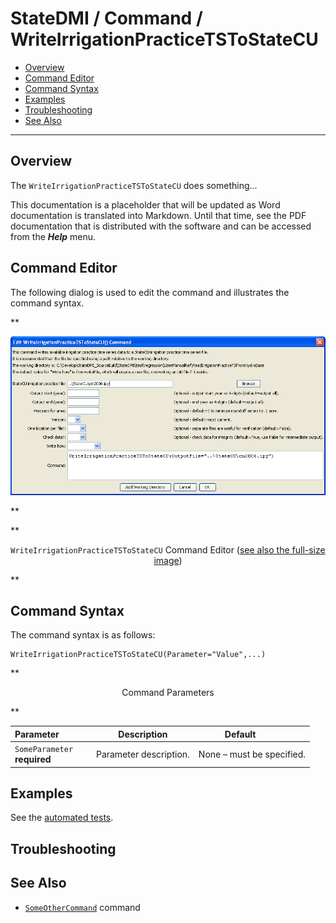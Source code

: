 # StateDMI / Command / WriteIrrigationPracticeTSToStateCU #

* [Overview](#overview)
* [Command Editor](#command-editor)
* [Command Syntax](#command-syntax)
* [Examples](#examples)
* [Troubleshooting](#troubleshooting)
* [See Also](#see-also)

-------------------------

## Overview ##

The `WriteIrrigationPracticeTSToStateCU` does something...

This documentation is a placeholder that will be updated as Word documentation is translated into Markdown.
Until that time, see the PDF documentation that is distributed with the software and can be accessed
from the ***Help*** menu.

## Command Editor ##

The following dialog is used to edit the command and illustrates the command syntax.

**<p style="text-align: center;">
![WriteIrrigationPracticeTSToStateCU](WriteIrrigationPracticeTSToStateCU.png)
</p>**

**<p style="text-align: center;">
`WriteIrrigationPracticeTSToStateCU` Command Editor (<a href="../WriteIrrigationPracticeTSToStateCU.png">see also the full-size image</a>)
</p>**

## Command Syntax ##

The command syntax is as follows:

```text
WriteIrrigationPracticeTSToStateCU(Parameter="Value",...)
```
**<p style="text-align: center;">
Command Parameters
</p>**

| **Parameter**&nbsp;&nbsp;&nbsp;&nbsp;&nbsp;&nbsp;&nbsp;&nbsp;&nbsp;&nbsp;&nbsp;&nbsp; | **Description** | **Default**&nbsp;&nbsp;&nbsp;&nbsp;&nbsp;&nbsp;&nbsp;&nbsp;&nbsp;&nbsp; |
| --------------|-----------------|----------------- |
|`SomeParameter`<br>**required**|Parameter description.|None – must be specified.|

## Examples ##

See the [automated tests](https://github.com/OpenCDSS/cdss-app-statedmi-test/tree/master/test/regression/commands/WriteIrrigationPracticeTSToStateCU).

## Troubleshooting ##

## See Also ##

* [`SomeOtherCommand`](../SomeOtherCommand/SomeOtherCommand) command
